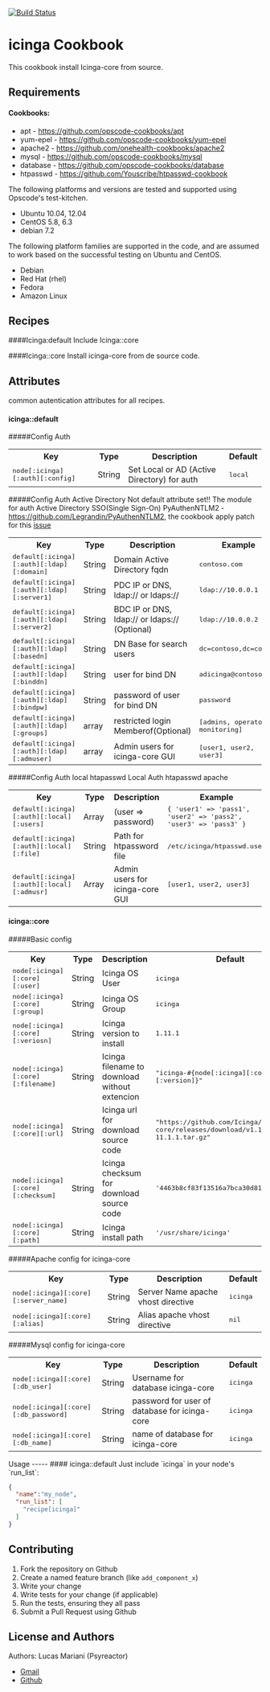 [![Build Status](https://travis-ci.org/psyreactor/icinga-cookbook.svg?branch=master)](https://travis-ci.org/psyreactor/icinga-cookbook)

icinga Cookbook
===============

This cookbook install Icinga-core from source.

Requirements
------------
#### Cookbooks:

- apt - https://github.com/opscode-cookbooks/apt
- yum-epel - https://github.com/opscode-cookbooks/yum-epel
- apache2 - https://github.com/onehealth-cookbooks/apache2
- mysql - https://github.com/opscode-cookbooks/mysql
- database - https://github.com/opscode-cookbooks/database
- htpasswd - https://github.com/Youscribe/htpasswd-cookbook


The following platforms and versions are tested and supported using Opscode's test-kitchen.

- Ubuntu 10.04, 12.04
- CentOS 5.8, 6.3
- debian 7.2

The following platform families are supported in the code, and are assumed to work based on the successful testing on Ubuntu and CentOS.

- Debian
- Red Hat (rhel)
- Fedora
- Amazon Linux

Recipes
-------

####Icinga:default
Include Icinga::core

####Icinga::core
Install icinga-core from de source code.

Attributes
----------
common autentication attributes for all recipes.
#### icinga::default
#####Config Auth
<table>
  <tr>
    <th>Key</th>
    <th>Type</th>
    <th>Description</th>
    <th>Default</th>
  </tr>
  <tr>
    <td><tt>node[:icinga][:auth][:config]</tt></td>
    <td>String</td>
    <td>Set Local or AD (Active Directory) for auth </td>
    <td><tt>local</tt></td>
  </tr>
</table>

#####Config Auth Active Directory
Not default attribute set!!
The module for auth Active Directory SSO(Single Sign-On) PyAuthenNTLM2 - https://github.com/Legrandin/PyAuthenNTLM2, the cookbook apply patch for this [issue](https://github.com/Legrandin/PyAuthenNTLM2/issues/12)
<table>
  <tr>
    <th>Key</th>
    <th>Type</th>
    <th>Description</th>
    <th>Example</th>
  </tr>
  <tr>
    <td><tt>default[:icinga][:auth][:ldap][:domain]</tt></td>
    <td>String</td>
    <td>Domain Active Directory fqdn</td>
    <td><tt>contoso.com</tt></td>
  </tr>
  <tr>
    <td><tt>default[:icinga][:auth][:ldap][:server1]</tt></td>
    <td>String</td>
    <td>PDC IP or DNS, ldap:// or ldaps://</td>
    <td><tt>ldap://10.0.0.1</tt></td>
  </tr>
  <tr>
    <td><tt>default[:icinga][:auth][:ldap][:server2]</tt></td>
    <td>String</td>
    <td>BDC IP or DNS, ldap:// or ldaps:// (Optional)</td>
    <td><tt>ldap://10.0.0.2</tt></td>
  </tr>
  <tr>
    <td><tt>default[:icinga][:auth][:ldap][:basedn]</tt></td>
    <td>String</td>
    <td>DN Base for search users</td>
    <td><tt>dc=contoso,dc=com</tt></td>
  </tr>
  <tr>
    <td><tt>default[:icinga][:auth][:ldap][:binddn]</tt></td>
    <td>String</td>
    <td>user for bind DN</td>
    <td><tt>adicinga@contoso.com</tt></td>
  </tr>
  <tr>
    <td><tt>default[:icinga][:auth][:ldap][:bindpw]</tt></td>
    <td>String</td>
    <td>password of user for bind DN</td>
    <td><tt>password</tt></td>
  </tr>
  <tr>
    <td><tt>default[:icinga][:auth][:ldap][:groups]</tt></td>
    <td>array</td>
    <td>restricted login Memberof(Optional)</td>
    <td><tt>[admins, operators, monitoring]</tt></td>
  </tr>
  <tr>
    <td><tt>default[:icinga][:auth][:ldap][:admuser]</tt></td>
    <td>array</td>
    <td>Admin users for icinga-core GUI</td>
    <td><tt>[user1, user2, user3]</tt></td>
  </tr>
</table>
#####Config Auth local htapasswd
Local Auth htapasswd apache
<table>
  <tr>
    <th>Key</th>
    <th>Type</th>
    <th>Description</th>
    <th>Example</th>
  </tr>
  <tr>
    <td><tt>default[:icinga][:auth][:local][:users]</tt></td>
    <td>Array</td>
    <td>(user => password)</td>
    <td><tt>{ 'user1' => 'pass1', 'user2' => 'pass2', 'user3' => 'pass3' }</tt>    </td>
  </tr>
  <tr>
    <td><tt>default[:icinga][:auth][:local][:file]</tt></td>
    <td>String</td>
    <td>Path for htpassword file</td>
    <td><tt>/etc/icinga/htpasswd.user</tt></td>
  </tr>
  <tr>
    <td><tt>default[:icinga][:auth][:local][:admusr]</tt></td>
    <td>Array</td>
    <td>Admin users for icinga-core GUI</td>
    <td><tt>[user1, user2, user3]</tt></td>
  </tr>
</table>

#### icinga::core
#####Basic config
<table>
  <tr>
    <th>Key</th>
    <th>Type</th>
    <th>Description</th>
    <th>Default</th>
  </tr>
  <tr>
    <td><tt>node[:icinga][:core][:user]</tt></td>
    <td>String</td>
    <td>Icinga OS User</td>
    <td><tt>icinga</tt></td>
  </tr>
  <tr>
    <td><tt>node[:icinga][:core][:group]</tt></td>
    <td>String</td>
    <td>Icinga OS Group</td>
    <td><tt>icinga</tt></td>
  </tr>
    <tr>
    <td><tt>node[:icinga][:core][:veriosn]</tt></td>
    <td>String</td>
    <td>Icinga version to install</td>
    <td><tt>1.11.1</tt></td>
  </tr>
  <tr>
    <td><tt>node[:icinga][:core][:filename]</tt></td>
    <td>String</td>
    <td>Icinga filename to download without extencion</td>
    <td><tt>"icinga-#{node[:icinga][:core][:version]}"</tt></td>
  </tr>
  <tr>
    <td><tt>node[:icinga][:core][:url]</tt></td>
    <td>String</td>
    <td>Icinga url for download source code</td>
    <td><tt>"https://github.com/Icinga/icinga-core/releases/download/v1.11.1/icinga-11.1.1.tar.gz"</tt></td>
  </tr>
  <tr>
    <td><tt>node[:icinga][:core][:checksum]</tt></td>
    <td>String</td>
    <td>Icinga checksum for download source code</td>
    <td><tt>'4463b8cf83f13516a7bca30d816e9d90'</tt></td>
  </tr>
  <tr>
    <td><tt>node[:icinga][:core][:path]</tt></td>
    <td>String</td>
    <td>Icinga install path</td>
    <td><tt>'/usr/share/icinga'</tt></td>
  </tr>
</table>

#####Apache config for icinga-core
<table>
  <tr>
    <th>Key</th>
    <th>Type</th>
    <th>Description</th>
    <th>Default</th>
  </tr>
  <tr>
    <td><tt>node[:icinga][:core][:server_name]</tt></td>
    <td>String</td>
    <td>Server Name apache vhost directive</td>
    <td><tt>icinga</tt></td>
  </tr>
  <tr>
    <td><tt>node[:icinga][:core][:alias]</tt></td>
    <td>String</td>
    <td>Alias apache vhost directive</td>
    <td><tt>nil</tt></td>
  </tr>
</table>

#####Mysql config for icinga-core
<table>
  <tr>
    <th>Key</th>
    <th>Type</th>
    <th>Description</th>
    <th>Default</th>
  </tr>
  <tr>
    <td><tt>node[:icinga][:core][:db_user]</tt></td>
    <td>String</td>
    <td>Username for database icinga-core</td>
    <td><tt>icinga</tt></td>
  </tr>
  <tr>  <tr>
    <td><tt>node[:icinga][:core][:db_password]</tt></td>
    <td>String</td>
    <td>password for user of database for icinga-core</td>
    <td><tt>icinga</tt></td>
  </tr>
  <tr>
    <td><tt>node[:icinga][:core][:db_name]</tt></td>
    <td>String</td>
    <td>name of database for icinga-core</td>
    <td><tt>icinga</tt></td>
  </tr>
</table>
Usage
-----
#### icinga::default
Just include `icinga` in your node's `run_list`:

```json
{
  "name":"my_node",
  "run_list": [
    "recipe[icinga]"
  ]
}
```

Contributing
------------

1. Fork the repository on Github
2. Create a named feature branch (like `add_component_x`)
3. Write your change
4. Write tests for your change (if applicable)
5. Run the tests, ensuring they all pass
6. Submit a Pull Request using Github

License and Authors
-------------------
Authors:
Lucas Mariani (Psyreactor)
- [Gmail](mailto:marianiluca@gmail.com)
- [Github](https://github.com/psyreactor)
